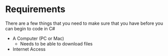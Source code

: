 # Requirements
There are a few things that you need to make sure that you have before you can begin to code in C#

* A Computer (PC or Mac)
    * Needs to be able to download files
* Internet Access
